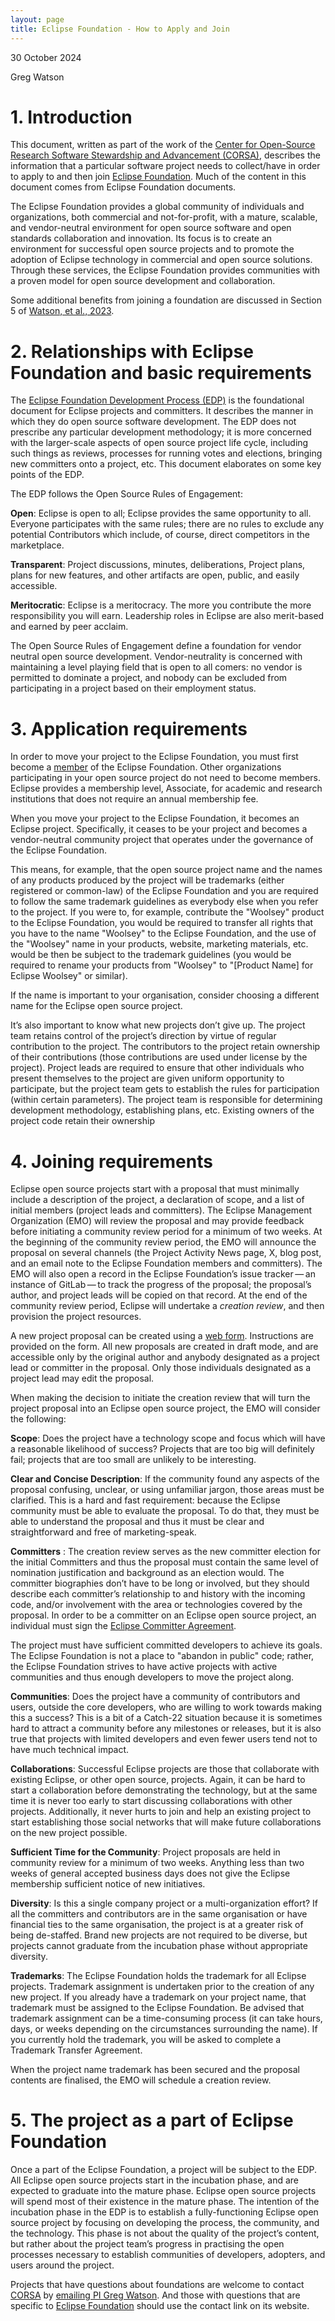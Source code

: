 ```yaml
---
layout: page
title: Eclipse Foundation - How to Apply and Join
---
```


30 October 2024

Greg Watson

# 1. Introduction

This document, written as part of the work of the [Center for Open-Source Research Software Stewardship and Advancement (CORSA)](https://corsa.center), describes the information that a particular software project needs to collect/have in order to apply to and then join [Eclipse Foundation](https://eclipse.org/). Much of the content in this document comes from Eclipse Foundation documents.

The Eclipse Foundation provides a global community of individuals and organizations, both commercial and not-for-profit, with a mature, scalable, and vendor-neutral environment for open source software and open standards collaboration and innovation. Its focus is to create an environment for successful open source projects and to promote the adoption of Eclipse technology in commercial and open source solutions. Through these services, the Eclipse Foundation provides communities with a proven model for open source development and collaboration.

Some additional benefits from joining a foundation are discussed in Section 5 of [Watson, et al., 2023](https://doi.org/10.48550/arXiv.2308.14953).


# 2. Relationships with Eclipse Foundation and basic requirements

The [Eclipse Foundation Development Process (EDP)](https://www.eclipse.org/projects/handbook/#edp) is the foundational document for Eclipse projects and committers. It describes the manner in which they do open source software development. The EDP does not prescribe any particular development methodology; it is more concerned with the larger-scale aspects of open source project life cycle, including such things as reviews, processes for running votes and elections, bringing new committers onto a project, etc. This document elaborates on some key points of the EDP.

The EDP follows the Open Source Rules of Engagement:

**Open**: Eclipse is open to all; Eclipse provides the same opportunity to all. Everyone participates with the same rules; there are no rules to exclude any potential Contributors which include, of course, direct competitors in the marketplace.

**Transparent**: Project discussions, minutes, deliberations, Project plans, plans for new features, and other artifacts are open, public, and easily accessible.

**Meritocratic**: Eclipse is a meritocracy. The more you contribute the more responsibility you will earn. Leadership roles in Eclipse are also merit-based and earned by peer acclaim.

The Open Source Rules of Engagement define a foundation for vendor neutral open source development. Vendor-neutrality is concerned with maintaining a level playing field that is open to all comers: no vendor is permitted to dominate a project, and nobody can be excluded from participating in a project based on their employment status.

# 3. Application requirements

In order to move your project to the Eclipse Foundation, you must first become a [member](https://www.eclipse.org/membership/) of the Eclipse Foundation. Other organizations participating in your open source project do not need to become members.  Eclipse provides a membership level, Associate, for academic and research institutions that does not require an annual membership fee. 

When you move your project to the Eclipse Foundation, it becomes an Eclipse project. Specifically, it ceases to be your project and becomes a vendor-neutral community project that operates under the governance of the Eclipse Foundation.

This means, for example, that the open source project name and the names of any products produced by the project will be trademarks (either registered or common-law) of the Eclipse Foundation and you are required to follow the same trademark guidelines as everybody else when you refer to the project. If you were to, for example, contribute the "Woolsey" product to the Eclipse Foundation, you would be required to transfer all rights that you have to the name "Woolsey" to the Eclipse Foundation, and the use of the "Woolsey" name in your products, website, marketing materials, etc. would be then be subject to the trademark guidelines (you would be required to rename your products from "Woolsey" to "[Product Name] for Eclipse Woolsey" or similar).

If the name is important to your organisation, consider choosing a different name for the Eclipse open source project.

It’s also important to know what new projects don’t give up. The project team retains control of the project’s direction by virtue of regular contribution to the project. The contributors to the project retain ownership of their contributions (those contributions are used under license by the project). Project leads are required to ensure that other individuals who present themselves to the project are given uniform opportunity to participate, but the project team gets to establish the rules for participation (within certain parameters). The project team is responsible for determining development methodology, establishing plans, etc. Existing owners of the project code retain their ownership

# 4. Joining requirements

Eclipse open source projects start with a proposal that must minimally include a description of the project, a declaration of scope, and a list of initial members (project leads and committers). The Eclipse Management Organization (EMO) will review the proposal and may provide feedback before initiating a community review period for a minimum of two weeks. At the beginning of the community review period, the EMO will announce the proposal on several channels (the Project Activity News page, X, blog post, and an email note to the Eclipse Foundation members and committers). The EMO will also open a record in the Eclipse Foundation’s issue tracker — an instance of GitLab — to track the progress of the proposal; the proposal’s author, and project leads will be copied on that record. At the end of the community review period, Eclipse will undertake a *creation review*, and then provision the project resources.

A new project proposal can be created using a [web form](https://projects.eclipse.org/create/project-proposal). Instructions are provided on the form. All new proposals are created in draft mode, and are accessible only by the original author and anybody designated as a project lead or committer in the proposal. Only those individuals designated as a project lead may edit the proposal.

When making the decision to initiate the creation review that will turn the project proposal into an Eclipse open source project, the EMO will consider the following:

**Scope**: Does the project have a technology scope and focus which will have a reasonable likelihood of success? Projects that are too big will definitely fail; projects that are too small are unlikely to be interesting.

**Clear and Concise Description**: If the community found any aspects of the proposal confusing, unclear, or using unfamiliar jargon, those areas must be clarified. This is a hard and fast requirement: because the Eclipse community must be able to evaluate the proposal. To do that, they must be able to understand the proposal and thus it must be clear and straightforward and free of marketing-speak.

**Committers** : The creation review serves as the new committer election for the initial Committers and thus the proposal must contain the same level of nomination justification and background as an election would. The committer biographies don’t have to be long or involved, but they should describe each committer’s relationship to and history with the incoming code, and/or involvement with the area or technologies covered by the proposal. In order to be a committer on an Eclipse open source project, an individual must sign the [Eclipse Committer Agreement](https://www.eclipse.org/legal/#CommitterAgreements).

The project must have sufficient committed developers to achieve its goals. The Eclipse Foundation is not a place to "abandon in public" code; rather, the Eclipse Foundation strives to have active projects with active communities and thus enough developers to move the project along.

**Communities**: Does the project have a community of contributors and users, outside the core developers, who are willing to work towards making this a success? This is a bit of a Catch-22 situation because it is sometimes hard to attract a community before any milestones or releases, but it is also true that projects with limited developers and even fewer users tend not to have much technical impact.

**Collaborations**: Successful Eclipse projects are those that collaborate with existing Eclipse, or other open source, projects. Again, it can be hard to start a collaboration before demonstrating the technology, but at the same time it is never too early to start discussing collaborations with other projects. Additionally, it never hurts to join and help an existing project to start establishing those social networks that will make future collaborations on the new project possible.

**Sufficient Time for the Community**: Project proposals are held in community review for a minimum of two weeks. Anything less than two weeks of general accepted business days does not give the Eclipse membership sufficient notice of new initiatives.

**Diversity**: Is this a single company project or a multi-organization effort? If all the committers and contributors are in the same organisation or have financial ties to the same organisation, the project is at a greater risk of being de-staffed. Brand new projects are not required to be diverse, but projects cannot graduate from the incubation phase without appropriate diversity.

**Trademarks**: The Eclipse Foundation holds the trademark for all Eclipse projects. Trademark assignment is undertaken prior to the creation of any new project. If you already have a trademark on your project name, that trademark must be assigned to the Eclipse Foundation. Be advised that trademark assignment can be a time-consuming process (it can take hours, days, or weeks depending on the circumstances surrounding the name). If you currently hold the trademark, you will be asked to complete a Trademark Transfer Agreement.

When the project name trademark has been secured and the proposal contents are finalised, the EMO will schedule a creation review.

# 5. The project as a part of Eclipse Foundation

Once a part of the Eclipse Foundation, a project will be subject to the EDP. All Eclipse open source projects start in the incubation phase, and are expected to graduate into the mature phase. Eclipse open source projects will spend most of their existence in the mature phase. The intention of the incubation phase in the EDP is to establish a fully-functioning Eclipse open source project by focusing on developing the process, the community, and the technology. This phase is not about the quality of the project’s content, but rather about the project team’s progress in practising the open processes necessary to establish communities of developers, adopters, and users around the project.

Projects that have questions about foundations are welcome to contact [CORSA](https://corsa.center) by [emailing PI Greg Watson](mailto:watsongr@ornl.gov). And those with questions that are specific to [Eclipse Foundation](https://eclipse.org) should use the contact link on its website.
